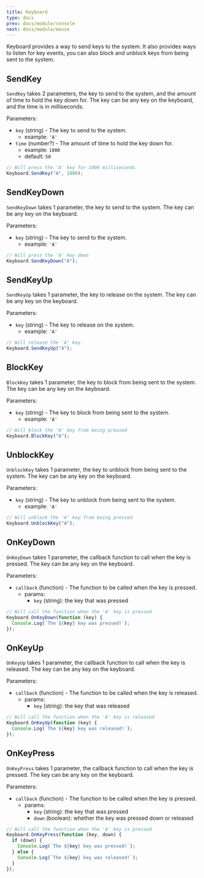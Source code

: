 ```yaml
---
title: Keyboard
type: docs
prev: docs/module/console
next: docs/module/mouse
---
```


Keyboard provides a way to send keys to the system. It also provides ways to listen for key events, you can also block and unblock keys from being sent to the system.

## SendKey

`SendKey` takes 2 parameters, the key to send to the system, and the amount of time to hold the key down for. The key can be any key on the keyboard, and the time is in milliseconds.

Parameters:

- `key` (string) - The key to send to the system.
  - example: `'A'`
- `time` (number?) - The amount of time to hold the key down for.
  - example: `1000`
  - default: `50`

```javascript
// Will press the 'A' key for 1000 milliseconds
Keyboard.SendKey("A", 1000);
```

## SendKeyDown

`SendKeyDown` takes 1 parameter, the key to send to the system. The key can be any key on the keyboard.

Parameters:

- `key` (string) - The key to send to the system.
  - example: `'A'`

```javascript
// Will press the 'A' key down
Keyboard.SendKeyDown("A");
```

## SendKeyUp

`SendKeyUp` takes 1 parameter, the key to release on the system. The key can be any key on the keyboard.

Parameters:

- `key` (string) - The key to release on the system.
  - example: `'A'`

```javascript
// Will release the 'A' key
Keyboard.SendKeyUp("A");
```

## BlockKey

`BlockKey` takes 1 parameter, the key to block from being sent to the system. The key can be any key on the keyboard.

Parameters:

- `key` (string) - The key to block from being sent to the system.
  - example: `'A'`

```javascript
// Will block the 'A' key from being pressed
Keyboard.BlockKey("A");
```

## UnblockKey

`UnblockKey` takes 1 parameter, the key to unblock from being sent to the system. The key can be any key on the keyboard.

Parameters:

- `key` (string) - The key to unblock from being sent to the system.
  - example: `'A'`

```javascript
// Will unblock the 'A' key from being pressed
Keyboard.UnblockKey("A");
```

## OnKeyDown

`OnKeyDown` takes 1 parameter, the callback function to call when the key is pressed. The key can be any key on the keyboard.

Parameters:

- `callback` (function) - The function to be called when the key is pressed.
  - params:
    - `key` (string): the key that was pressed

```javascript
// Will call the function when the 'A' key is pressed
Keyboard.OnKeyDown(function (key) {
  Console.Log(`The ${key} key was pressed!`);
});
```

## OnKeyUp

`OnKeyUp` takes 1 parameter, the callback function to call when the key is released. The key can be any key on the keyboard.

Parameters:

- `callback` (function) - The function to be called when the key is released.
  - params:
    - `key` (string): the key that was released

```javascript
// Will call the function when the 'A' key is released
Keyboard.OnKeyUp(function (key) {
  Console.Log(`The ${key} key was released!`);
});
```

## OnKeyPress

`OnKeyPress` takes 1 parameter, the callback function to call when the key is pressed. The key can be any key on the keyboard.

Parameters:

- `callback` (function) - The function to be called when the key is pressed.
  - params:
    - `key` (string): the key that was pressed
    - `down` (boolean): whether the key was pressed down or released

```javascript
// Will call the function when the 'A' key is pressed
Keyboard.OnKeyPress(function (key, down) {
  if (down) {
    Console.Log(`The ${key} key was pressed!`);
  } else {
    Console.Log(`The ${key} key was released!`);
  }
});
```
